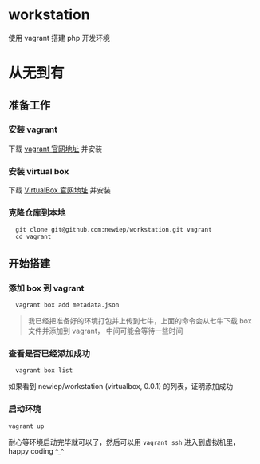 # workstation
使用 vagrant 搭建 php 开发环境

# 从无到有

## 准备工作

###  安装 vagrant

下载 [vagrant 官网地址](https://www.vagrantup.com/downloads.html) 并安装

### 安装 virtual box
下载 [VirtualBox 官网地址](https://www.virtualbox.org/wiki/Downloads) 并安装

### 克隆仓库到本地
```
  git clone git@github.com:newiep/workstation.git vagrant
  cd vagrant
```

## 开始搭建

### 添加 box 到 vagrant
```
  vagrant box add metadata.json
```
> 我已经把准备好的环境打包并上传到七牛，上面的命令会从七牛下载 box 文件并添加到 vagrant， 中间可能会等待一些时间

### 查看是否已经添加成功

```
  vagrant box list
```
如果看到  newiep/workstation (virtualbox, 0.0.1) 的列表，证明添加成功

### 启动环境

```
vagrant up
```

耐心等环境启动完毕就可以了，然后可以用 `vagrant ssh` 进入到虚拟机里，happy coding ^_^
